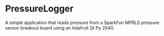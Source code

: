 # PressureLogger
A simple application that reads pressure from a SparkFun MPRLS pressure sensor breakout board using an Adafruit Qt Py 2040.
